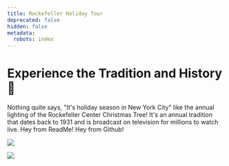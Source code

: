```yaml
---
title: Rockefeller Holiday Tour
deprecated: false
hidden: false
metadata:
  robots: index
---
```

# Experience the Tradition and History :christmas_tree:

Nothing quite says, "It's holiday season in New York City" like the annual lighting of the Rockefeller Center Christmas Tree! It's an annual tradition that dates back to 1931 and is broadcast on television for millions to watch live. Hey from ReadMe! Hey from Github!

<Image align="center" src="https://files.readme.io/1b37471-Rockefeller-Center-christmas-tree-today-sk-231101-8176b6.jpg" />

![](https://i.etsystatic.com/24808723/r/il/1b02fa/2779084469/il_794xN.2779084469_6uuq.jpg)